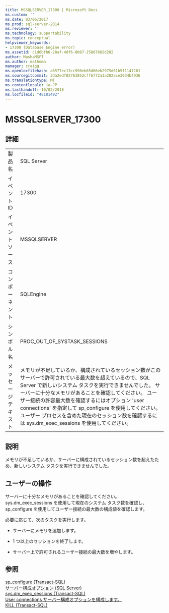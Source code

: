 ```yaml
---
title: MSSQLSERVER_17300 | Microsoft Docs
ms.custom: ''
ms.date: 03/06/2017
ms.prod: sql-server-2014
ms.reviewer: ''
ms.technology: supportability
ms.topic: conceptual
helpviewer_keywords:
- 17300 (Database Engine error)
ms.assetid: c1d6bfb6-28af-4df6-8087-25807602d282
author: MashaMSFT
ms.author: mathoma
manager: craigg
ms.openlocfilehash: a6577ec13cc990eb65d66eb2975d61b5f1147201
ms.sourcegitcommit: 3da2edf82763852cff6772a1a282ace3034b4936
ms.translationtype: MT
ms.contentlocale: ja-JP
ms.lasthandoff: 10/02/2018
ms.locfileid: "48181492"
---
```

# <a name="mssqlserver17300"></a>MSSQLSERVER_17300
    
## <a name="details"></a>詳細  
  
|||  
|-|-|  
|製品名|SQL Server|  
|イベント ID|17300|  
|イベント ソース|MSSQLSERVER|  
|コンポーネント|SQLEngine|  
|シンボル名|PROC_OUT_OF_SYSTASK_SESSIONS|  
|メッセージ テキスト|メモリが不足しているか、構成されているセッション数がこのサーバーで許可されている最大数を超えているので、SQL Server で新しいシステム タスクを実行できませんでした。 サーバーに十分なメモリがあることを確認してください。 ユーザー接続の許容最大数を確認するにはオプション 'user connections' を指定して sp_configure を使用してください。 ユーザー プロセスを含めた現在のセッション数を確認するには sys.dm_exec_sessions を使用してください。|  
  
## <a name="explanation"></a>説明  
 メモリが不足しているか、サーバーに構成されているセッション数を超えたため、新しいシステム タスクを実行できませんでした。  
  
## <a name="user-action"></a>ユーザーの操作  
 サーバーに十分なメモリがあることを確認してください。 sys.dm_exec_sessions を使用して現在のシステム タスク数を確認し、sp_configure を使用してユーザー接続の最大数の構成値を確認します。  
  
 必要に応じて、次のタスクを実行します。  
  
-   サーバーにメモリを追加します。  
  
-   1 つ以上のセッションを終了します。  
  
-   サーバー上で許可されるユーザー接続の最大数を増やします。  
  
## <a name="see-also"></a>参照  
 [sp_configure &#40;Transact-SQL&#41;](/sql/relational-databases/system-stored-procedures/sp-configure-transact-sql)   
 [サーバー構成オプション &#40;SQL Server&#41;](../../database-engine/configure-windows/server-configuration-options-sql-server.md)   
 [sys.dm_exec_sessions &#40;Transact-SQL&#41;](/sql/relational-databases/system-dynamic-management-views/sys-dm-exec-sessions-transact-sql)   
 [User connections サーバー構成オプションを構成します。](../../database-engine/configure-windows/configure-the-user-connections-server-configuration-option.md)   
 [KILL &#40;Transact-SQL&#41;](/sql/t-sql/language-elements/kill-transact-sql)  
  
  
